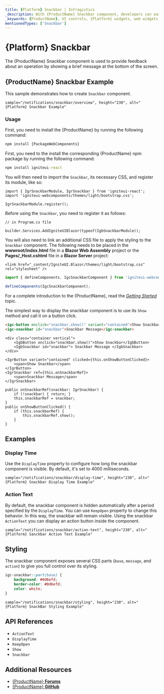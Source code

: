 ```yaml
---
title: {Platform} Snackbar | Infragistics
_description: With {ProductName} Snackbar component, developers can easily integrate a brief, single-line message within mobile and desktop applications.
_keywords: {ProductName}, UI controls, {Platform} widgets, web widgets, UI widgets, {Platform}, Native {Platform} Components Suite, Native {Platform} Controls, Native {Platform} Components Library, {Platform} Snackbar components
mentionedTypes: ['Snackbar']
---
```


# {Platform} Snackbar

The {ProductName} Snackbar component is used to provide feedback about an operation by showing a brief message at the bottom of the screen.

## {ProductName} Snackbar Example

This sample demonstrates how to create `Snackbar` component.

`sample="/notifications/snackbar/overview", height="230", alt="{Platform} Snackbar Example"`


<div class="divider--half"></div>

### Usage

<!-- WebComponents -->
First, you need to install the {ProductName} by running the following command:

```cmd
npm install {PackageWebComponents}
```
<!-- end: WebComponents -->

<!-- React -->

First, you need to the install the corresponding {ProductName} npm package by running the following command:

```cmd
npm install igniteui-react
```

You will then need to import the `Snackbar`, its necessary CSS, and register its module, like so:

```tsx
import { IgrSnackbarModule, IgrSnackbar } from 'igniteui-react';
import 'igniteui-webcomponents/themes/light/bootstrap.css';

IgrSnackbarModule.register();
```

<!-- end: React -->

Before using the `Snackbar`, you need to register it as follows:


```razor
// in Program.cs file

builder.Services.AddIgniteUIBlazor(typeof(IgbSnackbarModule));
```

<!-- Blazor -->

You will also need to link an additional CSS file to apply the styling to the `Snackbar` component. The following needs to be placed in the **wwwroot/index.html** file in a **Blazor Web Assembly** project or the **Pages/_Host.cshtml** file in a **Blazor Server** project:

```razor
<link href="_content/IgniteUI.Blazor/themes/light/bootstrap.css" rel="stylesheet" />
```

<!-- end: Blazor -->

```ts
import { defineComponents, IgcSnackbarComponent } from 'igniteui-webcomponents';

defineComponents(IgcSnackbarComponent);
```

For a complete introduction to the {ProductName}, read the [*Getting Started*](../general-getting-started.md) topic.

The simplest way to display the snackbar component is to use its `Show` method and call it on a button click.

```html
<igc-button onclick="snackbar.show()" variant="contained">Show Snackbar</igc-button>
<igc-snackbar id="snackbar">Snackbar Message</igc-snackbar>
```

```razor
<div class="container vertical">
    <IgbButton onclick="snackbar.show()">Show Snackbar</IgbButton>
    <IgbSnackbar id="snackbar"> Snackbar Message </IgbSnackbar>
</div>
```

```tsx
<IgrButton variant="contained" clicked={this.onShowButtonClicked}>
    <span>Show Snackbar</span>
</IgrButton>
<IgrSnackbar ref={this.onSnackbarRef}>
    <span>Snackbar Message</span>
</IgrSnackbar>

public onSnackbarRef(snackbar: IgrSnackbar) {
    if (!snackbar) { return; }
    this.snackbarRef = snackbar;
}
public onShowButtonClicked() {
    if (this.snackbarRef) {
        this.snackbarRef.show();
    }
}
```

## Examples

### Display Time

Use the `DisplayTime` property to configure how long the snackbar component is visible. By default, it's set to 4000 milliseconds.

`sample="/notifications/snackbar/display-time", height="230", alt="{Platform} Snackbar Display Time Example"`



### Action Text

By default, the snackbar component is hidden automatically after a period specified by the `DisplayTime`. You can use `KeepOpen` property to change this behavior. In this way, the snackbar will remain visible. Using the snackbar `ActionText` you can display an action button inside the component.

`sample="/notifications/snackbar/action-text", height="230", alt="{Platform} Sanckbar Action Text Example"`



## Styling

The snackbar component exposes several CSS parts (`base`, `message`, and `action`) to give you full control over its styling.

```css
igc-snackbar::part(base) {
    background: #0d6efd;
    border-color: #0d6efd;
    color: white;
}
```

`sample="/notifications/snackbar/styling", height="230", alt="{Platform} SnackBar Styling Example"`

<div class="divider--half"></div>


## API References

 - `ActionText`
 - `DisplayTime`
 - `KeepOpen`
 - `Show`
 - `Snackbar`

## Additional Resources

* [{ProductName} **Forums**]({ForumsLink})
* [{ProductName} **GitHub**]({GithubLink})